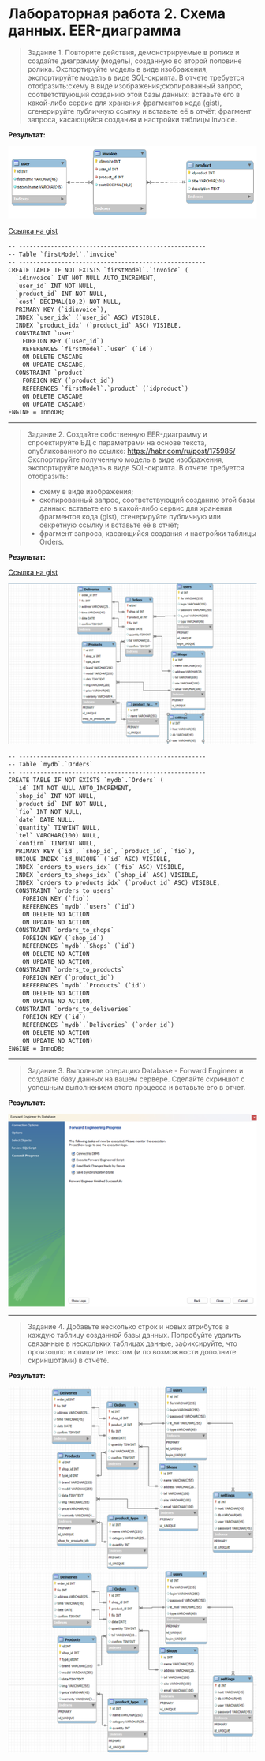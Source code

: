 # Лабораторная работа 2. Схема данных. EER-диаграмма

> Задание 1. Повторите действия, демонстрируемые в ролике и создайте диаграмму (модель), созданную во второй половине ролика. Экспортируйте модель в виде изображения, экспортируйте модель в виде SQL-скрипта. В отчете требуется отобразить:схему в виде изображения;скопированный запрос, соответствующий созданию этой базы данных: вставьте его в какой-либо сервис для хранения фрагментов кода (gist), сгенерируйте публичную ссылку и вставьте её в отчёт; фрагмент запроса, касающийся создания и настройки таблицы invoice.

**Результат:**

![ЛР2.Задание 1](https://github.com/Stepanova-Anna/based/blob/main/LR2/firstModel.png)

[Ссылка на gist](https://gist.github.com/Stepanova-Anna/232b54ce15d586cb75ab67a391848c50)

```
-- -----------------------------------------------------
-- Table `firstModel`.`invoice`
-- -----------------------------------------------------
CREATE TABLE IF NOT EXISTS `firstModel`.`invoice` (
  `idinvoice` INT NOT NULL AUTO_INCREMENT,
  `user_id` INT NOT NULL,
  `product_id` INT NOT NULL,
  `cost` DECIMAL(10,2) NOT NULL,
  PRIMARY KEY (`idinvoice`),
  INDEX `user_idx` (`user_id` ASC) VISIBLE,
  INDEX `product_idx` (`product_id` ASC) VISIBLE,
  CONSTRAINT `user`
    FOREIGN KEY (`user_id`)
    REFERENCES `firstModel`.`user` (`id`)
    ON DELETE CASCADE
    ON UPDATE CASCADE,
  CONSTRAINT `product`
    FOREIGN KEY (`product_id`)
    REFERENCES `firstModel`.`product` (`idproduct`)
    ON DELETE CASCADE
    ON UPDATE CASCADE)
ENGINE = InnoDB;
```
---

> Задание 2. Создайте собственную EER-диаграмму и спроектируйте БД с параметрами на основе текста, опубликованного по ссылке: https://habr.com/ru/post/175985/
> Экспортируйте полученную модель в виде изображения, экспортируйте модель в виде SQL-скрипта.
> В отчете требуется отобразить: 
> - схему в виде изображения;
> - скопированный запрос, соответствующий созданию этой базы данных: вставьте его в какой-либо сервис для хранения фрагментов кода (gist), сгенерируйте публичную или секретную ссылку и вставьте её в отчёт;
> - фрагмент запроса, касающийся создания и настройки таблицы Orders.

**Результат:**

[Ссылка на gist](https://gist.github.com/Stepanova-Anna/7e7c92dd019e6de11184895bf85ebc59)

![ЛР2.Задание 2](https://github.com/Stepanova-Anna/based/blob/main/LR2/Connect.png)

```
-- -----------------------------------------------------
-- Table `mydb`.`Orders`
-- -----------------------------------------------------
CREATE TABLE IF NOT EXISTS `mydb`.`Orders` (
  `id` INT NOT NULL AUTO_INCREMENT,
  `shop_id` INT NOT NULL,
  `product_id` INT NOT NULL,
  `fio` INT NOT NULL,
  `date` DATE NULL,
  `quantity` TINYINT NULL,
  `tel` VARCHAR(100) NULL,
  `confirm` TINYINT NULL,
  PRIMARY KEY (`id`, `shop_id`, `product_id`, `fio`),
  UNIQUE INDEX `id_UNIQUE` (`id` ASC) VISIBLE,
  INDEX `orders_to_users_idx` (`fio` ASC) VISIBLE,
  INDEX `orders_to_shops_idx` (`shop_id` ASC) VISIBLE,
  INDEX `orders_to_products_idx` (`product_id` ASC) VISIBLE,
  CONSTRAINT `orders_to_users`
    FOREIGN KEY (`fio`)
    REFERENCES `mydb`.`users` (`id`)
    ON DELETE NO ACTION
    ON UPDATE NO ACTION,
  CONSTRAINT `orders_to_shops`
    FOREIGN KEY (`shop_id`)
    REFERENCES `mydb`.`Shops` (`id`)
    ON DELETE NO ACTION
    ON UPDATE NO ACTION,
  CONSTRAINT `orders_to_products`
    FOREIGN KEY (`product_id`)
    REFERENCES `mydb`.`Products` (`id`)
    ON DELETE NO ACTION
    ON UPDATE NO ACTION,
  CONSTRAINT `orders_to_deliveries`
    FOREIGN KEY (`id`)
    REFERENCES `mydb`.`Deliveries` (`order_id`)
    ON DELETE NO ACTION
    ON UPDATE NO ACTION)
ENGINE = InnoDB;
```

---

> Задание 3. Выполните операцию Database - Forward Engineer и создайте базу данных на вашем сервере. Сделайте скриншот с успешным выполнением этого процесса и вставьте его в отчет. 

**Результат:**


![ЛР2.Задание 3](https://github.com/Stepanova-Anna/based/blob/main/LR2/Task_3.png)

---

> Задание 4. Добавьте несколько строк и новых атрибутов в каждую таблицу созданной базы данных. Попробуйте удалить связанные в нескольких таблицах данные, зафиксируйте, что произошло и опишите текстом (и по возможности дополните скриншотами) в отчёте.

**Результат:**

![ЛР2.Задание 4](https://github.com/Stepanova-Anna/based/blob/main/LR2/T4.3.png)
![ЛР2.Задание 4.4](https://github.com/Stepanova-Anna/based/blob/main/LR2/T4.4.png)


